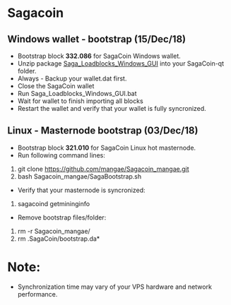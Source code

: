 # Sagacoin
## Windows wallet - bootstrap (15/Dec/18)
- Bootstrap block **332.086** for SagaCoin Windows wallet.
- Unzip package [Saga_Loadblocks_Windows_GUI](https://drive.google.com/file/d/1kx3aRanh6TISYV7XY4MBEQr4HPb2zjpg/view?usp=sharing) into your SagaCoin-qt folder.
- Always - Backup your wallet.dat first.
- Close the SagaCoin wallet
- Run Saga_Loadblocks_Windows_GUI.bat
- Wait for wallet to finish importing all blocks
- Restart the wallet and verify that your wallet is fully syncronized.

## Linux - Masternode bootstrap (03/Dec/18)
- Bootstrap block **321.010** for SagaCoin Linux hot masternode.
- Run following command lines:
1. git clone https://github.com/mangae/Sagacoin_mangae.git
2. bash Sagacoin_mangae/SagaBootstrap.sh
- Verify that your masternode is syncronized:
1. sagacoind getmininginfo
- Remove bootstrap files/folder:
1. rm -r Sagacoin_mangae/
2. rm .SagaCoin/bootstrap.da*

# Note:
- Synchronization time may vary of your VPS hardware and network performance.
